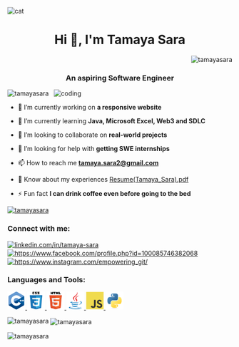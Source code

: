 
![cat](https://user-images.githubusercontent.com/95479134/205569045-f4c5c4c8-e881-4d98-bc56-934e26998715.gif)

<h1 align="center">Hi 👋, I'm Tamaya Sara</h1> <p align="right"> <img src= "https://user-images.githubusercontent.com/95479134/209248915-3ae99bad-53a4-491a-917a-fdf41c0ff9c3.gif"
alt="tamayasara"/></p> 
<h3 align="center">An aspiring Software Engineer</h3>
<img align="right" alt="coding" width="400" src="https://user-images.githubusercontent.com/95479134/209050920-3ed2c743-fed9-481b-b827-956a283dde39.gif">

<p align="left"> <img src="https://komarev.com/ghpvc/?username=tamayasara&label=Profile%20views&color=0e75b6&style=flat" alt="tamayasara"/></p> 




- 🔭 I’m currently working on **a responsive website**

- 🌱 I’m currently learning **Java, Microsoft Excel, Web3 and SDLC**

- 👯 I’m looking to collaborate on **real-world projects**

- 🤝 I’m looking for help with **getting SWE internships**

- 📫 How to reach me **tamaya.sara2@gmail.com**

- 📄 Know about my experiences
[Resume(Tamaya_Sara).pdf](https://github.com/TamayaSara/TamayaSara/files/10274541/Resume.Tamaya_Sara.pdf)

- ⚡ Fun fact **I can drink coffee even before going to the bed**
<p align="left"> <a href="https://github.com/ryo-ma/github-profile-trophy"><img src="https://github-profile-trophy.vercel.app/?username=tamayasara" alt="tamayasara" /></a> </p>

<h3 align="left">Connect with me:</h3>
<p align="left">
<a href="https://linkedin.com/in/linkedin.com/in/tamaya-sara" target="blank"><img align="center" src="https://raw.githubusercontent.com/rahuldkjain/github-profile-readme-generator/master/src/images/icons/Social/linked-in-alt.svg" alt="linkedin.com/in/tamaya-sara" height="30" width="40" /></a>
<a href="https://fb.com/https://www.facebook.com/profile.php?id=100085746382068" target="blank"><img align="center" src="https://raw.githubusercontent.com/rahuldkjain/github-profile-readme-generator/master/src/images/icons/Social/facebook.svg" alt="https://www.facebook.com/profile.php?id=100085746382068" height="30" width="40" /></a>
<a href="https://instagram.com/https://www.instagram.com/empowering_git/" target="blank"><img align="center" src="https://raw.githubusercontent.com/rahuldkjain/github-profile-readme-generator/master/src/images/icons/Social/instagram.svg" alt="https://www.instagram.com/empowering_git/" height="30" width="40" /></a>
</p>

<h3 align="left">Languages and Tools:</h3>
<p align="left"> <a href="https://www.w3schools.com/cpp/" target="_blank" rel="noreferrer"> <img src="https://raw.githubusercontent.com/devicons/devicon/master/icons/cplusplus/cplusplus-original.svg" alt="cplusplus" width="40" height="40"/> </a> <a href="https://www.w3schools.com/css/" target="_blank" rel="noreferrer"> <img src="https://raw.githubusercontent.com/devicons/devicon/master/icons/css3/css3-original-wordmark.svg" alt="css3" width="40" height="40"/> </a> <a href="https://www.w3.org/html/" target="_blank" rel="noreferrer"> <img src="https://raw.githubusercontent.com/devicons/devicon/master/icons/html5/html5-original-wordmark.svg" alt="html5" width="40" height="40"/> </a> <a href="https://www.java.com" target="_blank" rel="noreferrer"> <img src="https://raw.githubusercontent.com/devicons/devicon/master/icons/java/java-original.svg" alt="java" width="40" height="40"/> </a> <a href="https://developer.mozilla.org/en-US/docs/Web/JavaScript" target="_blank" rel="noreferrer"> <img src="https://raw.githubusercontent.com/devicons/devicon/master/icons/javascript/javascript-original.svg" alt="javascript" width="40" height="40"/> </a> <a href="https://www.python.org" target="_blank" rel="noreferrer"> <img src="https://raw.githubusercontent.com/devicons/devicon/master/icons/python/python-original.svg" alt="python" width="40" height="40"/> </a> </p>

<p><img align="left" src="https://github-readme-stats.vercel.app/api/top-langs?username=tamayasara&show_icons=true&locale=en&layout=compact" alt="tamayasara" /></p>

<p>&nbsp;<img align="center" src="https://github-readme-stats.vercel.app/api?username=tamayasara&show_icons=true&locale=en" alt="tamayasara" /></p>

<p><img align="center" src="https://github-readme-streak-stats.herokuapp.com/?user=tamayasara&" alt="tamayasara" /></p>

